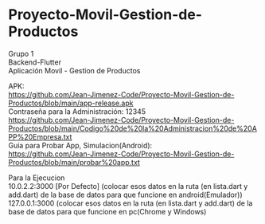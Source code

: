 # Proyecto-Movil-Gestion-de-Productos

Grupo 1  
Backend-Flutter  
Aplicación Movil - Gestion de Productos 

APK:  
https://github.com/Jean-Jimenez-Code/Proyecto-Movil-Gestion-de-Productos/blob/main/app-release.apk  
Contraseña para la Administración: 12345  
https://github.com/Jean-Jimenez-Code/Proyecto-Movil-Gestion-de-Productos/blob/main/Codigo%20de%20la%20Administracion%20de%20APP%20Empresa.txt  
Guia para Probar App, Simulacion(Android):  
https://github.com/Jean-Jimenez-Code/Proyecto-Movil-Gestion-de-Productos/blob/main/probar%20app.txt  

Para la Ejecucion  
10.0.2.2:3000  [Por Defecto] (colocar esos datos en la ruta (en lista.dart y add.dart) de la base de datos para que funcione en android(Emulador))  
127.0.0.1:3000 (colocar esos datos en la ruta (en lista.dart y add.dart) de la base de datos para que funcione en pc(Chrome y Windows)  
